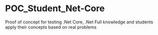 # POC_Student_Net-Core
Proof of concept for testing .Net Core, .Net Full knowledge and students apply their concepts based on real problems
